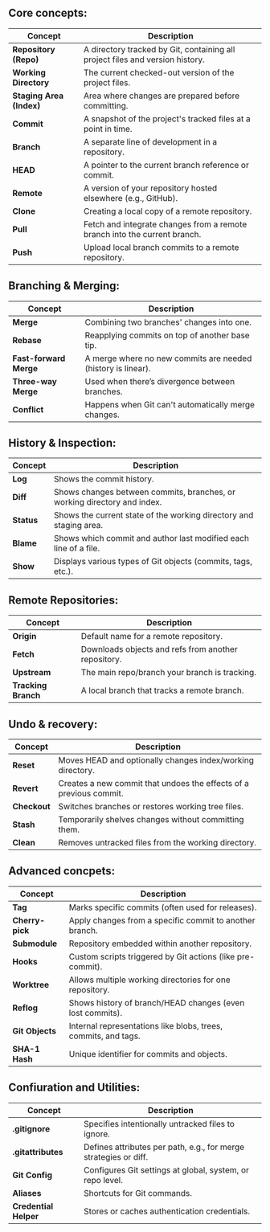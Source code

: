 ## Core concepts:

| Concept                  | Description                                                                   |
| ------------------------ | ----------------------------------------------------------------------------- |
| **Repository (Repo)**    | A directory tracked by Git, containing all project files and version history. |
| **Working Directory**    | The current checked-out version of the project files.                         |
| **Staging Area (Index)** | Area where changes are prepared before committing.                            |
| **Commit**               | A snapshot of the project's tracked files at a point in time.                 |
| **Branch**               | A separate line of development in a repository.                               |
| **HEAD**                 | A pointer to the current branch reference or commit.                          |
| **Remote**               | A version of your repository hosted elsewhere (e.g., GitHub).                 |
| **Clone**                | Creating a local copy of a remote repository.                                 |
| **Pull**                 | Fetch and integrate changes from a remote branch into the current branch.     |
| **Push**                 | Upload local branch commits to a remote repository.                           |


## Branching & Merging:

| Concept                | Description                                                  |
| ---------------------- | ------------------------------------------------------------ |
| **Merge**              | Combining two branches' changes into one.                    |
| **Rebase**             | Reapplying commits on top of another base tip.               |
| **Fast-forward Merge** | A merge where no new commits are needed (history is linear). |
| **Three-way Merge**    | Used when there’s divergence between branches.               |
| **Conflict**           | Happens when Git can't automatically merge changes.          |


## History & Inspection:

| Concept    | Description                                                              |
| ---------- | ------------------------------------------------------------------------ |
| **Log**    | Shows the commit history.                                                |
| **Diff**   | Shows changes between commits, branches, or working directory and index. |
| **Status** | Shows the current state of the working directory and staging area.       |
| **Blame**  | Shows which commit and author last modified each line of a file.         |
| **Show**   | Displays various types of Git objects (commits, tags, etc.).             |


## Remote Repositories:

| Concept             | Description                                         |
| ------------------- | --------------------------------------------------- |
| **Origin**          | Default name for a remote repository.               |
| **Fetch**           | Downloads objects and refs from another repository. |
| **Upstream**        | The main repo/branch your branch is tracking.       |
| **Tracking Branch** | A local branch that tracks a remote branch.         |


## Undo & recovery:

| Concept      | Description                                                        |
| ------------ | ------------------------------------------------------------------ |
| **Reset**    | Moves HEAD and optionally changes index/working directory.         |
| **Revert**   | Creates a new commit that undoes the effects of a previous commit. |
| **Checkout** | Switches branches or restores working tree files.                  |
| **Stash**    | Temporarily shelves changes without committing them.               |
| **Clean**    | Removes untracked files from the working directory.                |


## Advanced concpets:

| Concept         | Description                                                    |
| --------------- | -------------------------------------------------------------- |
| **Tag**         | Marks specific commits (often used for releases).              |
| **Cherry-pick** | Apply changes from a specific commit to another branch.        |
| **Submodule**   | Repository embedded within another repository.                 |
| **Hooks**       | Custom scripts triggered by Git actions (like pre-commit).     |
| **Worktree**    | Allows multiple working directories for one repository.        |
| **Reflog**      | Shows history of branch/HEAD changes (even lost commits).      |
| **Git Objects** | Internal representations like blobs, trees, commits, and tags. |
| **SHA-1 Hash**  | Unique identifier for commits and objects.                     |


## Confiuration and Utilities:

| Concept               | Description                                                      |
| --------------------- | ---------------------------------------------------------------- |
| **.gitignore**        | Specifies intentionally untracked files to ignore.               |
| **.gitattributes**    | Defines attributes per path, e.g., for merge strategies or diff. |
| **Git Config**        | Configures Git settings at global, system, or repo level.        |
| **Aliases**           | Shortcuts for Git commands.                                      |
| **Credential Helper** | Stores or caches authentication credentials.                     |

